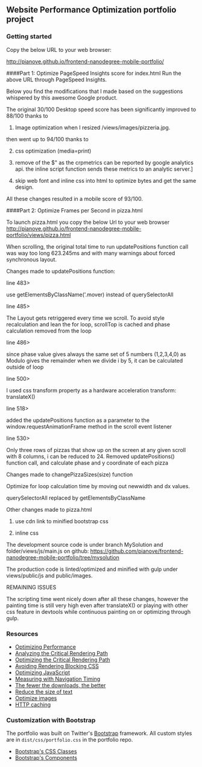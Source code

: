 ## Website Performance Optimization portfolio project


### Getting started

Copy the below URL to your web browser:

http://pianove.github.io/frontend-nanodegree-mobile-portfolio/

####Part 1: Optimize PageSpeed Insights score for index.html
Run the above URL through PageSpeed Insights.

Below you find the modifications that I made based on the suggestions whispered by this awesome Google product.

The original 30/100 Desktop speed score has been significantly improved to 88/100 thanks to

1. Image optimization 
when I resized /views/images/pizzeria.jpg.

then went up to 94/100 thanks to 

2. css optimization (media=print)

3. remove of the $<script async src="js/perfmatters.js"></script>"
as the crpmetrics can be reported by google analytics api. 
the inline script function sends these metrics to an analytic server.]

4. skip web font and inline css into html to optimize bytes and get the same design.

All these changes resulted in a mobile score of 93/100.

####Part 2: Optimize Frames per Second in pizza.html

To launch pizza.html you copy the below Url to your web browser http://pianove.github.io/frontend-nanodegree-mobile-portfolio/views/pizza.html

When scrolling, the original total time to run updatePositions function call was way too long 623.245ms and with many warnings about forced synchronous layout.

Changes made to updatePositions function:

line 483>

use getElementsByClassName('.mover) instead of querySelectorAll

line 485>

The Layout gets retriggered every time we scroll. To avoid style recalculation and lean the for loop, scrollTop is cached and phase calculation removed from the loop

line 486>

since phase value gives always the same set of 5 numbers (1,2,3,4,0) as Modulo gives the remainder when we divide i by 5, it can be calculated outside of loop

line 500>

I used css transform property as a hardware acceleration transform: translateX()

line 518>

added the updatePositions function as a parameter to the window.requestAnimationFrame method in the scroll event listener

line 530> 

Only three rows of pizzas that show up on the screen at any given scroll with 8 columns, i can be reduced to 24. Removed updatePositions() function call, and calculate phase and y coordinate of each pizza

Changes made to changePizzaSizes(size) function

Optimize for loop calculation time by moving out newwidth and dx values.

querySelectorAll replaced by getElementsByClassName



Other changes made to pizza.html

1. use cdn link to minified bootstrap css

2. inline css

The development source code is under branch MySolution and folder/views/js/main.js on github:
https://github.com/pianove/frontend-nanodegree-mobile-portfolio/tree/mysolution

The production code is linted/optimized and minified with gulp under views/public/js and public/images.


REMAINING ISSUES

The scripting time went nicely down after all these changes, however the painting time is still very high even after translateX() or playing with other css feature in devtools while continuous painting on or optimizing through gulp.

### Resources
 * [Optimizing Performance](https://developers.google.com/web/fundamentals/performance/ "web performance")
* [Analyzing the Critical Rendering Path](https://developers.google.com/web/fundamentals/performance/critical-rendering-path/analyzing-crp.html "analyzing crp")
* [Optimizing the Critical Rendering Path](https://developers.google.com/web/fundamentals/performance/critical-rendering-path/optimizing-critical-rendering-path.html "optimize the crp!")
* [Avoiding Rendering Blocking CSS](https://developers.google.com/web/fundamentals/performance/critical-rendering-path/render-blocking-css.html "render blocking css")
* [Optimizing JavaScript](https://developers.google.com/web/fundamentals/performance/critical-rendering-path/adding-interactivity-with-javascript.html "javascript")
* [Measuring with Navigation Timing](https://developers.google.com/web/fundamentals/performance/critical-rendering-path/measure-crp.html "nav timing api")
* <a href="https://developers.google.com/web/fundamentals/performance/optimizing-content-efficiency/eliminate-downloads.html">The fewer the downloads, the better</a>
* <a href="https://developers.google.com/web/fundamentals/performance/optimizing-content-efficiency/optimize-encoding-and-transfer.html">Reduce the size of text</a>
* <a href="https://developers.google.com/web/fundamentals/performance/optimizing-content-efficiency/image-optimization.html">Optimize images</a>
* <a href="https://developers.google.com/web/fundamentals/performance/optimizing-content-efficiency/http-caching.html">HTTP caching</a>

### Customization with Bootstrap
The portfolio was built on Twitter's <a href="http://getbootstrap.com/">Bootstrap</a> framework. All custom styles are in `dist/css/portfolio.css` in the portfolio repo.

* <a href="http://getbootstrap.com/css/">Bootstrap's CSS Classes</a>
* <a href="http://getbootstrap.com/components/">Bootstrap's Components</a>

